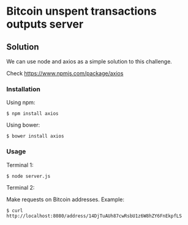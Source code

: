 # Bitcoin unspent transactions outputs server

## Solution

We can use node and axios as a simple solution to this challenge.

Check https://www.npmjs.com/package/axios

### Installation

Using npm:

`$ npm install axios`

Using bower:

`$ bower install axios`

### Usage

Terminal 1:

`$ node server.js`

Terminal 2:

Make requests on Bitcoin addresses. Example:

`$ curl http://localhost:8080/address/14DjTuAUh87cwRsbU1z6W8hZY6FnEkpfLS`
